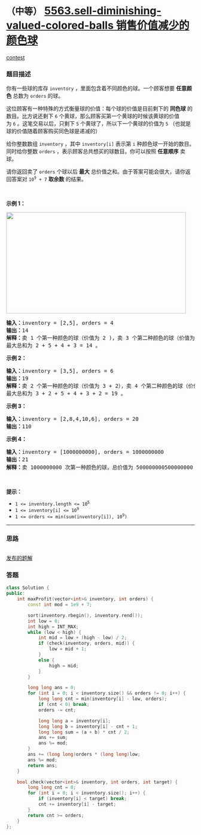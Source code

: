 # `（中等）` [5563.sell-diminishing-valued-colored-balls 销售价值减少的颜色球](https://leetcode-cn.com/problems/sell-diminishing-valued-colored-balls/)

[contest](https://leetcode-cn.com/contest/weekly-contest-214/problems/sell-diminishing-valued-colored-balls/)

### 题目描述
<p>你有一些球的库存&nbsp;<code>inventory</code>&nbsp;，里面包含着不同颜色的球。一个顾客想要&nbsp;<strong>任意颜色</strong> 总数为&nbsp;<code>orders</code>&nbsp;的球。</p>

<p>这位顾客有一种特殊的方式衡量球的价值：每个球的价值是目前剩下的&nbsp;<strong>同色球</strong>&nbsp;的数目。比方说还剩下&nbsp;<code>6</code>&nbsp;个黄球，那么顾客买第一个黄球的时候该黄球的价值为&nbsp;<code>6</code>&nbsp;。这笔交易以后，只剩下&nbsp;<code>5</code>&nbsp;个黄球了，所以下一个黄球的价值为&nbsp;<code>5</code>&nbsp;（也就是球的价值随着顾客购买同色球是递减的）</p>

<p>给你整数数组&nbsp;<code>inventory</code>&nbsp;，其中&nbsp;<code>inventory[i]</code>&nbsp;表示第&nbsp;<code>i</code>&nbsp;种颜色球一开始的数目。同时给你整数&nbsp;<code>orders</code>&nbsp;，表示顾客总共想买的球数目。你可以按照 <strong>任意顺序</strong>&nbsp;卖球。</p>

<p>请你返回卖了 <code>orders</code>&nbsp;个球以后 <strong>最大</strong>&nbsp;总价值之和。由于答案可能会很大，请你返回答案对 <code>10<sup>9</sup>&nbsp;+ 7</code>&nbsp;<strong>取余数</strong>&nbsp;的结果。</p>

<p>&nbsp;</p>

<p><strong>示例 1：</strong></p>
<img style="width: 480px; height: 270px;" src="https://assets.leetcode-cn.com/aliyun-lc-upload/uploads/2020/11/08/jj.gif" alt="">
<pre><b>输入：</b>inventory = [2,5], orders = 4
<b>输出：</b>14
<b>解释：</b>卖 1 个第一种颜色的球（价值为 2 )，卖 3 个第二种颜色的球（价值为 5 + 4 + 3）。
最大总和为 2 + 5 + 4 + 3 = 14 。
</pre>

<p><strong>示例 2：</strong></p>

<pre><b>输入：</b>inventory = [3,5], orders = 6
<b>输出：</b>19
<strong>解释：</strong>卖 2 个第一种颜色的球（价值为 3 + 2），卖 4 个第二种颜色的球（价值为 5 + 4 + 3 + 2）。
最大总和为 3 + 2 + 5 + 4 + 3 + 2 = 19 。
</pre>

<p><strong>示例 3：</strong></p>

<pre><b>输入：</b>inventory = [2,8,4,10,6], orders = 20
<b>输出：</b>110
</pre>

<p><strong>示例 4：</strong></p>

<pre><b>输入：</b>inventory = [1000000000], orders = 1000000000
<b>输出：</b>21
<strong>解释：</strong>卖 1000000000 次第一种颜色的球，总价值为 500000000500000000 。 500000000500000000 对 10<sup>9 </sup>+ 7 取余为 21 。
</pre>

<p>&nbsp;</p>

<p><strong>提示：</strong></p>

<ul>
	<li><code>1 &lt;= inventory.length &lt;= 10<sup>5</sup></code></li>
	<li><code>1 &lt;= inventory[i] &lt;= 10<sup>9</sup></code></li>
	<li><code>1 &lt;= orders &lt;= min(sum(inventory[i]), 10<sup>9</sup>)</code></li>
</ul>


---
### 思路
```
```

[发布的题解](https://leetcode-cn.com/problems/sell-diminishing-valued-colored-balls/solution/sell-diminishing-valued-colored-balls-by-ikaruga/)

### 答题
``` C++
class Solution {
public:
    int maxProfit(vector<int>& inventory, int orders) {
        const int mod = 1e9 + 7;

        sort(inventory.rbegin(), inventory.rend());
        int low = 0;
        int high = INT_MAX;
        while (low < high) {
            int mid = low + (high - low) / 2;
            if (check(inventory, orders, mid)) {
                low = mid + 1;
            }
            else {
                high = mid;
            }
        }

        long long ans = 0;
        for (int i = 0; i < inventory.size() && orders != 0; i++) {
            long long cnt = min(inventory[i] - low, orders);
            if (cnt < 0) break;
            orders -= cnt;

            long long a = inventory[i];
            long long b = inventory[i] - cnt + 1;
            long long sum = (a + b) * cnt / 2;
            ans += sum;
            ans %= mod;
        }
        ans += (long long)orders * (long long)low;
        ans %= mod;
        return ans;
    }

    bool check(vector<int>& inventory, int orders, int target) {
        long long cnt = 0;
        for (int i = 0; i < inventory.size(); i++) {
            if (inventory[i] < target) break;
            cnt += inventory[i] - target;
        }
        return cnt >= orders;
    }
};
```




